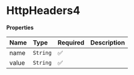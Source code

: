 # HttpHeaders4

**Properties**

| Name  | Type     | Required | Description |
| :---- | :------- | :------- | :---------- |
| name  | `String` | ✅       |             |
| value | `String` | ✅       |             |
